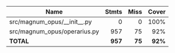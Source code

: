 | Name                             |    Stmts |     Miss |   Cover |
|--------------------------------- | -------: | -------: | ------: |
| src/magnum\_opus/\_\_init\_\_.py |        0 |        0 |    100% |
| src/magnum\_opus/operarius.py    |      957 |       75 |     92% |
|                        **TOTAL** |  **957** |   **75** | **92%** |
